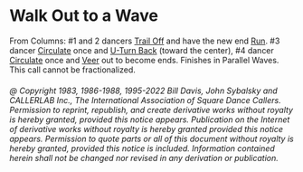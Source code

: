 
# Walk Out to a Wave

From Columns: #1 and 2 dancers [Trail Off](../a2/trail_off.md) and have the new end
[Run](../b2/run.md). #3 dancer [Circulate](../b1/circulate.md) once and 
[U-Turn Back](../b1/turn_back.md) (toward the center), #4 dancer
[Circulate](../b1/circulate.md) once and 
[Veer](../b1/veer.md) out to become ends. Finishes in Parallel Waves. 
This call cannot be fractionalized.

###### @ Copyright 1983, 1986-1988, 1995-2022 Bill Davis, John Sybalsky and CALLERLAB Inc., The International Association of Square Dance Callers. Permission to reprint, republish, and create derivative works without royalty is hereby granted, provided this notice appears. Publication on the Internet of derivative works without royalty is hereby granted provided this notice appears. Permission to quote parts or all of this document without royalty is hereby granted, provided this notice is included. Information contained herein shall not be changed nor revised in any derivation or publication.
